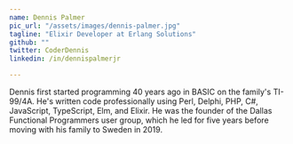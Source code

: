 ```yaml
---
name: Dennis Palmer
pic_url: "/assets/images/dennis-palmer.jpg"
tagline: "Elixir Developer at Erlang Solutions"
github: ""
twitter: CoderDennis
linkedin: /in/dennispalmerjr

---
```

Dennis first started programming 40 years ago in BASIC on the family's TI-99/4A. He's written code professionally using Perl, Delphi, PHP, C#, JavaScript, TypeScript, Elm, and Elixir. He was the founder of the Dallas Functional Programmers user group, which he led for five years before moving with his family to Sweden in 2019.